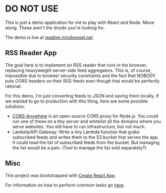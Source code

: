 # DO NOT USE

This is just a demo application for me to play with React and Node.
Move along. These aren't the droids you're looking for.

The demo is live at [readme.mindvessel.net](http://readme.mindvessel.net).

## RSS Reader App

The goal here is to implement an RSS reader that runs in the browser, replacing heavyweight server-side feed aggregators. This is, of course, impossible due to browser security constraints and the fact that NOBODY puts CORS headers on their RSS feeds even though that would be perfectly rational.

For this demo, I'm just converting feeds to JSON and saving them locally. If we wanted to go to production with this thing, here are some possible solutions:

- [CORS-Anywhere](https://github.com/Rob--W/cors-anywhere/) is an open-source CORS proxy for Node.js. You could run one of these on a tiny server and whitelist all the domains where you serve websites. You still have to run infrastructure, but not much.
- Lambda/API Gateway: Write a tiny Lambda function that grabs subscribed feeds and writes them to the S3 bucket that serves the app. It could read the list of subscribed feeds from the bucket. But managing the list would be a pain. (Tool to manage the list sold separately?)

## Misc

This project was bootstrapped with [Create React App](https://github.com/facebookincubator/create-react-app).

For information on how to perform common tasks go [here](https://github.com/facebookincubator/create-react-app/blob/master/packages/react-scripts/template/README.md).
